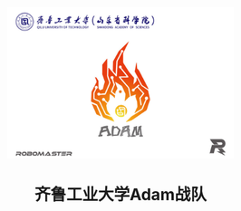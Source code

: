 <p align="center">
    <img width="400" alt="Adam Logo" src="https://raw.githubusercontent.com/Adam-QLUT/.github/main/profile/assets/flag-1024x683.jpg">
</p>

<h1 align="center">齐鲁工业大学Adam战队</h1>